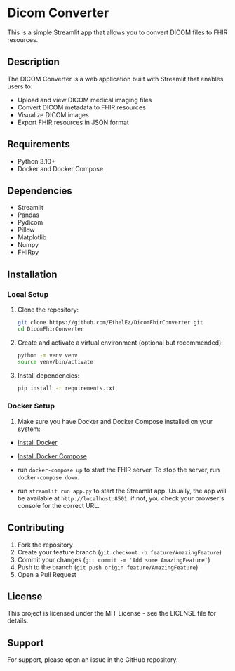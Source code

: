 # Dicom Converter

This is a simple Streamlit app that allows you to convert DICOM files to FHIR resources.

## Description

The DICOM Converter is a web application built with Streamlit that enables users to:
- Upload and view DICOM medical imaging files
- Convert DICOM metadata to FHIR resources
- Visualize DICOM images
- Export FHIR resources in JSON format

## Requirements

- Python 3.10+
- Docker and Docker Compose

## Dependencies

- Streamlit
- Pandas
- Pydicom
- Pillow
- Matplotlib
- Numpy
- FHIRpy

## Installation

### Local Setup

1. Clone the repository:
    ```bash
    git clone https://github.com/EthelEz/DicomFhirConverter.git
    cd DicomFhirConverter
    ```
2. Create and activate a virtual environment (optional but recommended):
    ```bash
    python -m venv venv
    source venv/bin/activate
    ```
3. Install dependencies:
    ```bash
    pip install -r requirements.txt
    ```


### Docker Setup

1. Make sure you have Docker and Docker Compose installed on your system:
- [Install Docker](https://docs.docker.com/get-docker/)
- [Install Docker Compose](https://docs.docker.com/compose/install/)

- run `docker-compose up` to start the FHIR server. To stop the server, run `docker-compose down`.

- run `streamlit run app.py` to start the Streamlit app. Usually, the app will be available at `http://localhost:8501`. if not, you check your browser's console for the correct URL.


## Contributing

1. Fork the repository
2. Create your feature branch (`git checkout -b feature/AmazingFeature`)
3. Commit your changes (`git commit -m 'Add some AmazingFeature'`)
4. Push to the branch (`git push origin feature/AmazingFeature`)
5. Open a Pull Request

## License

This project is licensed under the MIT License - see the LICENSE file for details.

## Support

For support, please open an issue in the GitHub repository.


